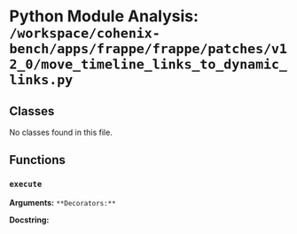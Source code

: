 # Python Module Analysis: `/workspace/cohenix-bench/apps/frappe/frappe/patches/v12_0/move_timeline_links_to_dynamic_links.py`

## Classes

No classes found in this file.


## Functions

### `execute`
**Arguments:** ``
**Decorators:** ``

**Docstring:**
```

```

